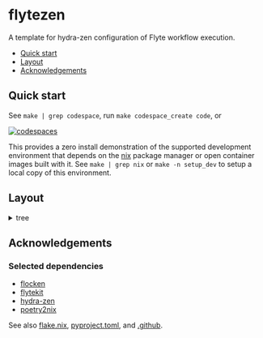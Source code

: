 # flytezen

A template for hydra-zen configuration of Flyte workflow execution.

- [Quick start](#quick-start)
- [Layout](#layout)
- [Acknowledgements](#acknowledgements)

## Quick start

See `make | grep codespace`, run `make codespace_create code`, or

[![codespaces](https://github.com/codespaces/badge.svg)](https://codespaces.new/?hide_repo_select=true&ref=main&repo=723447526&skip_quickstart=true&machine=standardLinux32gb&devcontainer_path=.devcontainer%2Fdevcontainer.json)

This provides a zero install demonstration of the supported development environment that depends on the [nix](https://nixos.org/) package manager or open container images built with it. See `make | grep nix` or `make -n setup_dev` to setup a local copy of this environment.

## Layout

<details>

<summary>tree</summary>

```tree
.
├── .argo
│   └── build.yaml
├── .devcontainer
│   ├── devcontainer.Dockerfile
│   └── devcontainer.json
├── .flyte
│   ├── config-browser.yaml
│   ├── config-local.yaml
│   ├── config-template.yaml
│   └── config.yaml
├── .github
│   ├── actions
│   │   ├── setup_environment
│   │   │   └── action.yml
│   │   └── tag-build-push-container
│   ├── disabled
│   │   ├── CD.yaml
│   │   └── CI.yaml
│   ├── workflows
│   │   ├── CID.yaml
│   │   ├── build-images.yaml
│   │   └── labeler.yml
│   ├── .gitkeep
│   ├── CODEOWNERS
│   ├── codecov.yml
│   ├── labels.yml
│   └── renovate.json
├── .vscode
│   ├── extensions.json
│   ├── launch.json
│   ├── settings.json
│   └── tasks.json
├── containers
│   ├── Dockerfile
│   ├── compose.yaml
│   ├── gpu.Dockerfile
│   └── pkg.Dockerfile
├── docs
│   ├── notebooks
│   │   └── text
│   ├── reference
│   │   └── flytezen.md
│   ├── index.md
│   └── specification.md
├── environments
│   └── conda
│       ├── conda-linux-64.lock.yml
│       ├── conda-lock.yml
│       └── virtual-packages.yml
├── src
│   ├── flytezen
│   │   ├── cli
│   │   │   ├── __init__.py
│   │   │   ├── execute.py
│   │   │   ├── execution_config.py
│   │   │   └── execution_utils.py
│   │   ├── workflows
│   │   │   ├── __init__.py
│   │   │   ├── example.py
│   │   │   └── lrwine.py
│   │   ├── __init__.py
│   │   ├── __main__.py
│   │   ├── configuration.py
│   │   ├── constants.py
│   │   └── logging.py
│   └── .gitkeep
├── tests
│   ├── __init__.py
│   ├── conftest.py
│   └── test_cli.py
├── .dockerignore
├── .env
├── .envrc
├── .example.env
├── .gitignore
├── CHANGELOG.md
├── LICENSE
├── Makefile
├── README.md
├── devshell
├── flake.lock
├── flake.nix
├── mkdocs.yml
├── poetry.lock
├── poetry.toml
├── pyproject.toml
└── requirements.txt

23 directories, 65 files
```

</details>

## Acknowledgements

### Selected dependencies

- [flocken](https://github.com/mirkolenz/flocken)
- [flytekit](https://github.com/flyteorg/flytekit)
- [hydra-zen](https://github.com/mit-ll-responsible-ai/hydra-zen)
- [poetry2nix](https://github.com/nix-community/poetry2nix)

See also [flake.nix](https://github.com/sciexp/flytezen/tree/main/flake.nix), [pyproject.toml](https://github.com/sciexp/flytezen/tree/main/pyproject.toml), and [.github](https://github.com/sciexp/flytezen/tree/main/.github/).
